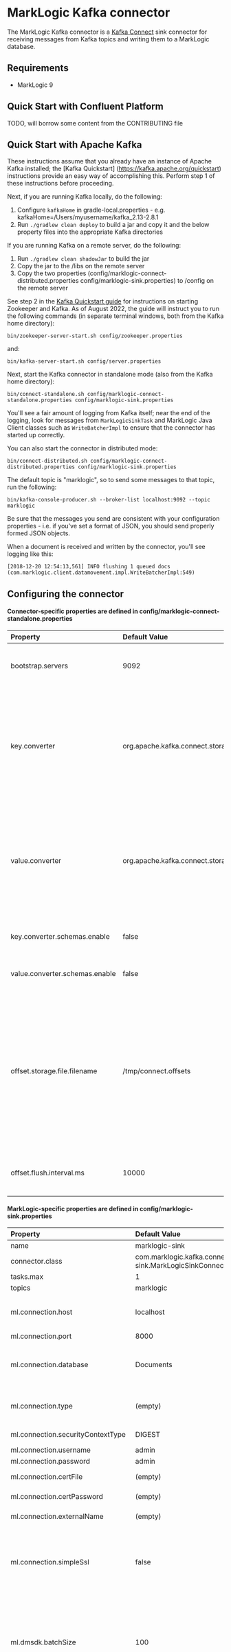 # MarkLogic Kafka connector

The MarkLogic Kafka connector is a [Kafka Connect](https://docs.confluent.io/platform/current/connect/index.html) 
sink connector for receiving messages from Kafka topics and writing them to a MarkLogic database. 

## Requirements

* MarkLogic 9

## Quick Start with Confluent Platform

TODO, will borrow some content from the CONTRIBUTING file

## Quick Start with Apache Kafka

These instructions assume that you already have an instance of Apache Kafka installed; the [Kafka Quickstart]
(https://kafka.apache.org/quickstart) instructions provide an easy way of accomplishing this. Perform step 1 of these
instructions before proceeding.

Next, if you are running Kafka locally, do the following:

1. Configure `kafkaHome` in gradle-local.properties - e.g. kafkaHome=/Users/myusername/kafka_2.13-2.8.1
1. Run `./gradlew clean deploy` to build a jar and copy it and the below property files into the appropriate Kafka directories

If you are running Kafka on a remote server, do the following:

1. Run `./gradlew clean shadowJar` to build the jar
1. Copy the jar to the <kafkaHome>/libs on the remote server
1. Copy the two properties (config/marklogic-connect-distributed.properties config/marklogic-sink.properties) to <kafkaHome>/config on the remote server

See step 2 in the [Kafka Quickstart guide](https://kafka.apache.org/quickstart) for instructions on starting 
Zookeeper and Kafka. As of August 2022, the guide will instruct you to run the following commands (in separate 
terminal windows, both from the Kafka home directory):

    bin/zookeeper-server-start.sh config/zookeeper.properties

and: 

    bin/kafka-server-start.sh config/server.properties

Next, start the Kafka connector in standalone mode (also from the Kafka home directory):

    bin/connect-standalone.sh config/marklogic-connect-standalone.properties config/marklogic-sink.properties

You'll see a fair amount of logging from Kafka itself; near the end of the logging, look for messages from 
`MarkLogicSinkTask` and MarkLogic Java Client classes such as `WriteBatcherImpl` to ensure that the connector has 
started up correctly.

You can also start the connector in distributed mode:

    bin/connect-distributed.sh config/marklogic-connect-distributed.properties config/marklogic-sink.properties

The default topic is "marklogic", so to send some messages to that topic, run the following:

    bin/kafka-console-producer.sh --broker-list localhost:9092 --topic marklogic

Be sure that the messages you send are consistent with your configuration properties - i.e. if you've set a format of 
JSON, you should send properly formed JSON objects.

When a document is received and written by the connector, you'll see logging like this:

```
[2018-12-20 12:54:13,561] INFO flushing 1 queued docs (com.marklogic.client.datamovement.impl.WriteBatcherImpl:549)
```

## Configuring the connector

#### Connector-specific properties are defined in config/marklogic-connect-standalone.properties
| Property | Default Value | Description |
|:-------- |:--------------|:------------|
| bootstrap.servers              | 9092                                             | This points to the Kafka server and port                                                                                                                                      |
| key.converter                  | org.apache.kafka.connect.storage.StringConverter | This controls the format of the data that will be written to Kafka for source connectors or read from Kafka for sink connectors.                                              |
| value.converter                | org.apache.kafka.connect.storage.StringConverter | This controls the format of the data that will be written to Kafka for source connectors or read from Kafka for sink connectors.                                              |
| key.converter.schemas.enable   | false                                            | Control the use of schemas for keys                                                                                                                                           |
| value.converter.schemas.enable | false                                            | Control the use of schemas for values                                                                                                                                         |
| offset.storage.file.filename   | /tmp/connect.offsets                             | The file to store connector offsets in. By storing offsets on disk, a standalone process can be stopped and started on a single node and resume where it previously left off. |
| offset.flush.interval.ms       | 10000                                            | Interval at which to try committing offsets for tasks.                                                                                                                        |

#### MarkLogic-specific properties are defined in config/marklogic-sink.properties
| Property | Default Value | Description |
|:-------- |:--------------|:------------|
| name | marklogic-sink | The name of the connector |
| connector.class | <div>com.marklogic.kafka.connect.</div>sink.MarkLogicSinkConnector | The FQ name of the connector class |
| tasks.max | 1 | The maximum number of concurrent tasks |
| topics | marklogic | The name of the topic(s) to subscribe to |
| ml.connection.host | localhost | A MarkLogic host to connect to. The connector uses the Data Movement SDK, and thus it will connect to each of the hosts in a cluster. |
| ml.connection.port | 8000 | The port of a REST API server to connect to. |
| ml.connection.database | Documents | Optional - the name of a database to connect to. If your REST API server has a content database matching that of the one that you want to write documents to, you do not need to set this. |
| ml.connection.type | (empty) | Optional - set to "gateway" when using a load balancer, else leave blank. See https://docs.marklogic.com/guide/java/data-movement#id_26583 for more information. |
| ml.connection.securityContextType | DIGEST | Either DIGEST, BASIC, CERTIFICATE, KERBEROS, or NONE |
| ml.connection.username | admin | MarkLogic username |
| ml.connection.password | admin | MarkLogic password |
| ml.connection.certFile | (empty) | Certificate file for Certificate based authentication |
| ml.connection.certPassword | (empty) | Certificate password for Certificate based authentication |
| ml.connection.externalName | (empty) | The external name to use to connect to MarkLogic |
| ml.connection.simpleSsl | false | Set to "true" for a "simple" SSL strategy that uses the JVM's default SslContext and X509TrustManager and a "trust everything" HostnameVerifier. Further customization of an SSL connection via properties is not supported. If you need to do so, consider using the source code for this connector as a starting point. |
| ml.dmsdk.batchSize | 100 | Sets the number of documents to be written in a batch to MarkLogic. This may not have any impact depending on the connector receives data from Kafka, as the connector calls flushAsync on the DMSDK WriteBatcher after processing every collection of records. Thus, if the connector never receives at one time more than the value of this property, then the value of this property will have no impact. |
| ml.dmsdk.threadCount | 8 | Sets the number of threads used by the Data Movement SDK for parallelizing writes to MarkLogic. Similar to the batch size property above, this may never come into play depending on how many records the connector receives at once. |
| ml.document.collections | kafka-data | Optional - a comma-separated list of collections that each document should be written to |
| ml.document.addTopicToCollections | false | Set this to true so that the name of the topic that the connector reads from is added as a collection to each document inserted by the connector
| ml.document.format | JSON | Optional - specify the format of each document; either JSON, XML, BINARY, TEXT, or UNKNOWN |
| ml.document.mimeType | (empty) | Optional - specify a mime type for each document; typically the format property above will be used instead of this |
| ml.document.permissions | rest-reader,read,rest-writer,update | Optional - a comma-separated list of roles and capabilities that define the permissions for each document written to MarkLogic |
| ml.document.uriPrefix | /kafka-data/ | Optional - a prefix to prepend to each URI; the URI itself is a UUID |
| ml.document.uriSuffix | .json | Optional - a suffix to append to each URI |
